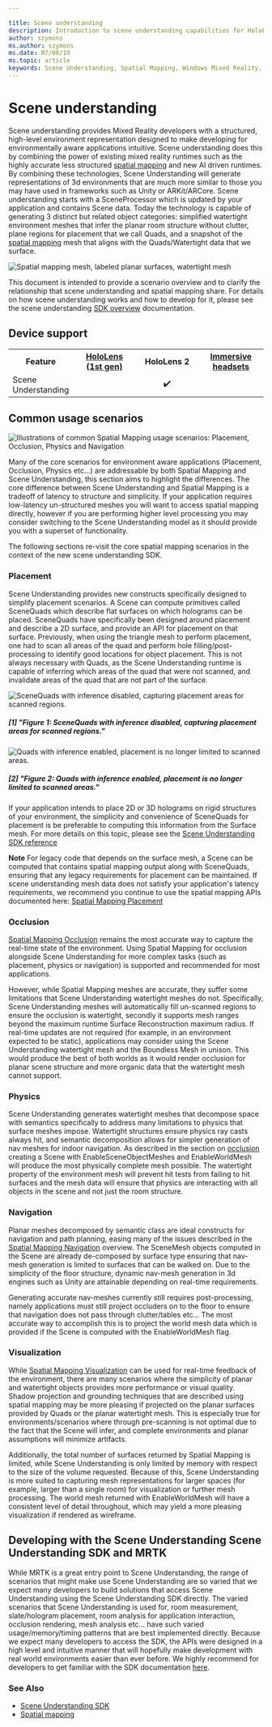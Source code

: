 ```yaml
---

title: Scene understanding
description: Introduction to scene understanding capabilities for HoloLens
author: szymons
ms.author: szymons
ms.date: 07/08/19
ms.topic: article
keywords: Scene Understanding, Spatial Mapping, Windows Mixed Reality, Unity
---
```


# Scene understanding

Scene understanding provides Mixed Reality developers with a structured, high-level environment representation designed to make developing for environmentally aware applications intuitive. Scene understanding does this by combining the power of existing mixed reality runtimes such as the highly accurate less structured [spatial mapping](spatial-mapping.md) and new AI driven runtimes. By combining these technologies, Scene Understanding will generate representations of 3d environments that are much more similar to those you may have used in frameworks such as Unity or ARKit/ARCore. Scene understanding starts with a SceneProcessor which is updated by your application and contains Scene data. Today the technology is capable of generating 3 distinct but related object categories: simplified watertight environment meshes that infer the planar room structure without clutter, plane regions for placement that we call Quads, and a snapshot of the [spatial mapping](spatial-mapping.md) mesh that aligns with the Quads/Watertight data that we surface.

![Spatial mapping mesh, labeled planar surfaces, watertight mesh](images/SUScenarios.png)

This document is intended to provide a scenario overview and to clarify the relationship that scene understanding and spatial mapping share. For details on how scene understanding works and how to develop for it, please see the scene understanding [SDK overview](scene-understanding-SDK.md) documentation.

## Device support

<table>
<tr>
<th>Feature</th><th style="width:150px"> <a href="hololens-hardware-details.md">HoloLens (1st gen)</a></th><th style="width:150px">HoloLens 2</th><th style="width:150px"> <a href="immersive-headset-hardware-details.md">Immersive headsets</a></th>
</tr><tr>
<td> Scene Understanding</td><td style="text-align: center;">️</td><td style="text-align: center;"> ✔️</td><td style="text-align: center;"></td>
</tr>
</table>

## Common usage scenarios

![Illustrations of common Spatial Mapping usage scenarios: Placement, Occlusion, Physics and Navigation](images/sm-concepts-1000px.png)

Many of the core scenarios for environment aware applications (Placement, Occlusion, Physics etc...) are addressable by both Spatial Mapping and Scene Understanding, this section aims to highlight the differences. The core difference between Scene Understanding and Spatial Mapping is a tradeoff of latency to structure and simplicity. If your application requires low-latency un-structured meshes you will want to access spatial mapping directly, however if you are performing higher level processing you may consider switching to the Scene Understanding model as it should provide you with a superset of functionality.

 The following sections re-visit the core spatial mapping scenarios in the context of the new scene understanding SDK.

### Placement

Scene Understanding provides new constructs specifically designed to simplify placement scenarios. A Scene can compute primitives called SceneQuads which describe flat surfaces on which holograms can be placed. SceneQuads have specifically been designed around placement and describe a 2D surface, and provide an API for placement on that surface. Previously, when using the triangle mesh to perform placement, one had to scan all areas of the quad and perform hole filling/post-processing to identify good locations for object placement. This is not always necessary with Quads, as the Scene Understanding runtime is capable of inferring which areas of the quad that were not scanned, and invalidate areas of the quad that are not part of the surface.

![SceneQuads with inference disabled, capturing placement areas for scanned regions.](images/SUQuads.png)
##### [1] "Figure 1: SceneQuads with inference disabled, capturing placement areas for scanned regions."

![Quads with inference enabled, placement is no longer limited to scanned areas.](images/SUWatertight.png)
##### [2] "Figure 2: Quads with inference enabled, placement is no longer limited to scanned areas."

If your application intends to place 2D or 3D holograms on rigid structures of your environment, the simplicity and convenience of SceneQuads for placement is be preferable to computing this information from the Surface mesh. For more details on this topic, please see the [Scene Understanding SDK reference](scene-understanding-SDK.md)

**Note** For legacy code that depends on the surface mesh, a Scene can be computed that contains spatial mapping output along with SceneQuads, ensuring that any legacy requirements for placement can be maintained. If scene understanding mesh data does not satisfy your application's latency requirements, we recommend you continue to use the spatial mapping APIs documented here: [Spatial Mapping Placement](spatial-mapping.md#Placement)

### Occlusion

[Spatial Mapping Occlusion](spatial-mapping.md#Occlusion) remains the most accurate way to capture the real-time state of the environment. Using Spatial Mapping for occlusion alongside Scene Understanding for more complex tasks (such as placement, physics or navigation) is supported and recommended for most applications.

However, while Spatial Mapping meshes are accurate, they suffer some limitations that Scene Understanding watertight meshes do not. Specifically, Scene Understanding meshes will automatically fill un-scanned regions to ensure the occlusion is watertight, secondly it supports mesh ranges beyond the maximum runtime Surface Reconstruction maximum radius. If real-time updates are not required (for example, in an environment expected to be static), applications may consider using the Scene Understanding watertight mesh and the Boundless Mesh in unison. This would produce the best of both worlds as it would render occlusion for planar scene structure and more organic data that the watertight mesh cannot support.

### Physics

Scene Understanding generates watertight meshes that decompose space with semantics specifically to address many limitations to physics that surface meshes impose. Watertight structures ensure physics ray casts always hit, and semantic decomposition allows for simpler generation of nav meshes for indoor navigation. As described in the section on [occlusion](#Occlusion) creating a Scene with EnableSceneObjectMeshes and EnableWorldMesh will produce the most physically complete mesh possible. The watertight property of the environment mesh will prevent hit tests from failing to hit surfaces and the mesh data will ensure that physics are interacting with all objects in the scene and not just the room structure.

### Navigation

Planar meshes decomposed by semantic class are ideal constructs for navigation and path planning, easing many of the issues described in the [Spatial Mapping Navigation](spatial-mapping.md#Navigation) overview. The SceneMesh objects computed in the Scene are already de-composed by surface type ensuring that nav-mesh generation is limited to surfaces that can be walked on. Due to the simplicity of the floor structure, dynamic nav-mesh generation in 3d engines such as Unity are attainable depending on real-time requirements.

Generating accurate nav-meshes currently still requires post-processing, namely applications must still project occluders on to the floor to ensure that navigation does not pass through clutter/tables etc... The most accurate way to accomplish this is to project the world mesh data which is provided if the Scene is computed with the EnableWorldMesh flag.

### Visualization

While [Spatial Mapping Visualization](spatial-mapping.md#Visualization) can be used for real-time feedback of the environment, there are many scenarios where the simplicity of planar and watertight objects provides more performance or visual quality. Shadow projection and grounding techniques that are described using spatial mapping may be more pleasing if projected on the planar surfaces provided by Quads or the planar watertight mesh. This is especially true for environments/scenarios where through pre-scanning is not optimal due to the fact that the Scene will infer, and complete environments and planar assumptions will minimize artifacts.

Additionally, the total number of surfaces returned by Spatial Mapping is limited, while Scene Understanding is only limited by memory with respect to the size of the volume requested. Because of this, Scene Understanding is more suited to capturing mesh representations for larger spaces (for example, larger than a single room) for visualization or further mesh processing. The world mesh returned with EnableWorldMesh will have a consistent level of detail throughout, which may yield a more pleasing visualization if rendered as wireframe.

## Developing with the Scene Understanding Scene Understanding SDK and MRTK

While MRTK is a great entry point to Scene Understanding, the range of scenarios that might make use Scene Understanding are so varied that we expect many developers to build solutions that access Scene Understanding using the Scene Understanding SDK directly. The varied scenarios that Scene Understanding is used for, room measurement, slate/hologram placement, room analysis for application interaction, occlusion rendering, mesh analysis etc... have such varied usage/memory/timing patterns that are best implemented directly. Because we expect many developers to access the SDK, the APIs were designed in a high level and intuitive manner that will hopefully make development with real world environments easier than ever before. We highly recommend for developers to get familiar with the SDK documentation [here](scene-understanding-SDK.md).

### See Also

* [Scene Understanding SDK](scene-understanding-SDK.md)
* [Spatial mapping](spatial-mapping.md)
